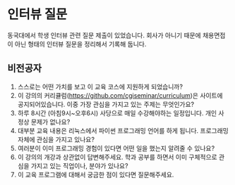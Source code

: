 # 인터뷰 질문
동국대에서 학생 인터뷰 관련 질문 제출이 있었습니다.
회사가 아니기 때문에 채용면접이 아닌 형태의 인터뷰 질문을 정리해서 기록해 둡니다.

## 비전공자 
1. 스스로는 어떤 가치를 보고 이 교육 코스에 지원하게 되었습니까?
1. 이 강의의 커리큘럼(https://github.com/cgiseminar/curriculum)은 사이트에 공지되어있습니다. 이중 가장 관심을 가지고 있는 주제는 무엇인가요?
1. 하루 8시간 (아침9시~오후6시) 사당으로 매일 수강해야하는 일정입니다. 개인 사정상 문제가 없나요?
1. 대부분 교육 내용은 리눅스에서 파이썬 프로그래밍 언어를 하게 됩니다. 프로그래밍 자체에 관심을 가지고 있나요?
1. 여러분이 이미 프로그래밍 경험이 있다면 어떤 일을 했는지 알려줄 수 있나요?
1. 이 강의의 개강과 상관없이 답변해주세요. 학과 공부를 하면서 이미 구체적으로 관심을 가지고 있는 직업이나, 분야가 있나요?
1. 이 교육 프로그램에 대해서 궁금한 점이 있다면 질문해주세요.
